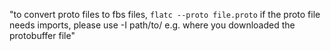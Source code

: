 "to convert proto files to fbs files, `flatc --proto file.proto` if the proto file needs imports, please use -I path/to/ e.g. where you downloaded the protobuffer file" 
